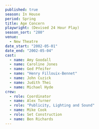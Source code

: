 ```yaml
---
published: true
season: In House
period: Spring
title: Age Concern
playwright: (Devised 24 Hour Play)
season_sort: "280"
venue: 
  - New Theatre
date_start: "2002-05-01"
date_end: "2002-05-04"
cast: 
  - name: Amy Goodall
  - name: Caroline Jones
  - name: Ged Pfeifer
  - name: "Henry Fillouix-Bennet"
  - name: John Cuzick
  - name: Judith Thei
  - name: Michael Hyde
crew: 
  - role: Coordinator
  - name: Alex Turner
  - role: "Publicity, Lighting and Sound"
  - name: Mike Cook
  - role: Set Construction
  - name: Ben Richards
---
```


